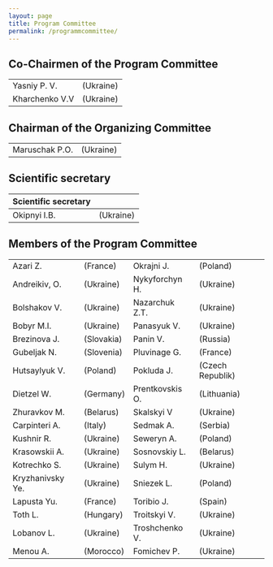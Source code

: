 ```yaml
---
layout: page
title: Program Committee
permalink: /programmcommittee/
---
```


## Co-Chairmen of the Program Committee ##
|  |  |
| ------ | ----------- |
| Yasniy P. V. | (Ukraine) |
| Kharchenko V.V | (Ukraine) |

## Chairman of the Organizing Committee ##

| |  |
| ------ | ----------- |
| Maruschak P.O. | (Ukraine) |

## Scientific secretary ##

|Scientific secretary  |  |
| ------ | ----------- |
| Okipnyi I.B. | (Ukraine) |

## Members of the Program Committee ##

|  |  |  |  |
| ------ | ----------- | ------ | ----------- |
|  Azari Z. | (France) | Okrajni J. | (Poland) |
| Andreikiv, O. | (Ukraine) | Nykyforchyn H. | (Ukraine) |
| Bolshakov V. | (Ukraine) | Nazarchuk Z.T. | (Ukraine) |
| Bobyr M.I. | (Ukraine) | Panasyuk V. |	(Ukraine) |
| Brezinova J. | (Slovakia) | Panin V. |	(Russia) | 
| Gubeljak N. | (Slovenia) | Pluvinage G.| (France) |
| Hutsaylyuk V.| (Poland) | Pokluda J. | (Czech Republik) |
| Dietzel W. | (Germany) | Prentkovskis O. | (Lithuania) |
| Zhuravkov М. | (Belarus) | Skalskyi V | (Ukraine) |
| Carpinteri A. | (Italy) | Sedmak A. | (Serbia) |
| Kushnir R. | (Ukraine) | Seweryn A. | (Poland) | 
| Krasowskii A. | (Ukraine) | Sosnovskiy L. | (Belarus) |
| Kotrechko S. | (Ukraine) | Sulym H. | (Ukraine) |
| Kryzhanivsky Ye. | (Ukraine) | Sniezek L. | (Poland) |
| Lapusta Yu. | (France) | Toribio J. | (Spain) |
| Toth L. | (Hungary) | Troitskyi V. | (Ukraine) |
| Lobanov L. | (Ukraine) | Troshchenko V. | (Ukraine) |
| Menou A. | (Morocco) | Fomichev P. | (Ukraine) |


